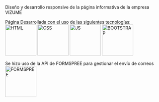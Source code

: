 Diseño y desarrollo responsive de la página informativa de la empresa VIZUME

Página Desarrollada con el uso de las siguientes tecnologías:
<img src="https://github.com/user-attachments/assets/ab3c0f63-c6ad-45da-897b-22058a08ab44" alt="HTML" width="100">
<img src="https://github.com/user-attachments/assets/c742394e-e771-405c-ac00-f3df994761cc" alt="CSS" width="100">
<img src="https://github.com/user-attachments/assets/f8e9d85f-38a2-4739-b991-88c773d96e6" alt="JS" width="100">
<img src="https://github.com/user-attachments/assets/ca3cfaf6-08e8-42a1-9e5b-a545242f0335" alt="BOOTSTRAP" width="100">

Se hizo uso de la API de FORMSPREE para gestionar el envío de correos
<img src="https://github.com/user-attachments/assets/6fcaf8f3-6132-4442-b6ef-5c2eb44f033c" alt="FORMSPREE" width="100">
